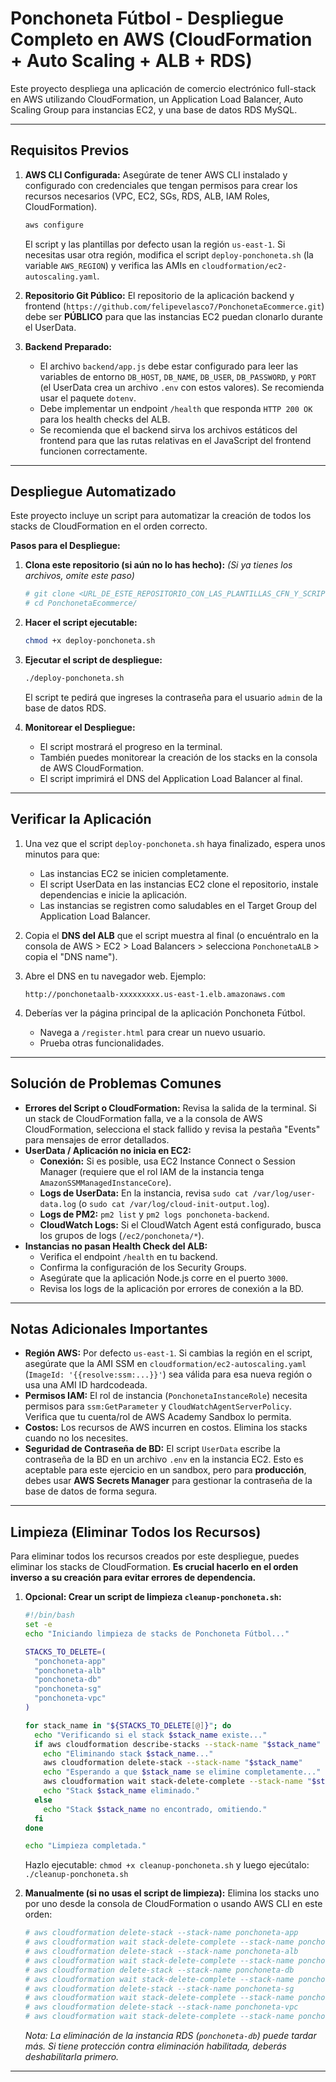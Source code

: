 # Ponchoneta Fútbol - Despliegue Completo en AWS (CloudFormation + Auto Scaling + ALB + RDS)

Este proyecto despliega una aplicación de comercio electrónico full-stack en AWS utilizando CloudFormation, un Application Load Balancer, Auto Scaling Group para instancias EC2, y una base de datos RDS MySQL.

---

## Requisitos Previos

1.  **AWS CLI Configurada:** Asegúrate de tener AWS CLI instalado y configurado con credenciales que tengan permisos para crear los recursos necesarios (VPC, EC2, SGs, RDS, ALB, IAM Roles, CloudFormation).
    ```bash
    aws configure
    ```
    El script y las plantillas por defecto usan la región `us-east-1`. Si necesitas usar otra región, modifica el script `deploy-ponchoneta.sh` (la variable `AWS_REGION`) y verifica las AMIs en `cloudformation/ec2-autoscaling.yaml`.

2.  **Repositorio Git Público:** El repositorio de la aplicación backend y frontend (`https://github.com/felipevelasco7/PonchonetaEcommerce.git`) debe ser **PÚBLICO** para que las instancias EC2 puedan clonarlo durante el UserData.

3.  **Backend Preparado:**
    *   El archivo `backend/app.js` debe estar configurado para leer las variables de entorno `DB_HOST`, `DB_NAME`, `DB_USER`, `DB_PASSWORD`, y `PORT` (el UserData crea un archivo `.env` con estos valores). Se recomienda usar el paquete `dotenv`.
    *   Debe implementar un endpoint `/health` que responda `HTTP 200 OK` para los health checks del ALB.
    *   Se recomienda que el backend sirva los archivos estáticos del frontend para que las rutas relativas en el JavaScript del frontend funcionen correctamente.

---

## Despliegue Automatizado

Este proyecto incluye un script para automatizar la creación de todos los stacks de CloudFormation en el orden correcto.

**Pasos para el Despliegue:**

1.  **Clona este repositorio (si aún no lo has hecho):**
    *(Si ya tienes los archivos, omite este paso)*
    ```bash
    # git clone <URL_DE_ESTE_REPOSITORIO_CON_LAS_PLANTILLAS_CFN_Y_SCRIPT>
    # cd PonchonetaEcommerce/
    ```

2.  **Hacer el script ejecutable:**
    ```bash
    chmod +x deploy-ponchoneta.sh
    ```

3.  **Ejecutar el script de despliegue:**
    ```bash
    ./deploy-ponchoneta.sh
    ```
    El script te pedirá que ingreses la contraseña para el usuario `admin` de la base de datos RDS.

4.  **Monitorear el Despliegue:**
    *   El script mostrará el progreso en la terminal.
    *   También puedes monitorear la creación de los stacks en la consola de AWS CloudFormation.
    *   El script imprimirá el DNS del Application Load Balancer al final.

---

## Verificar la Aplicación

1.  Una vez que el script `deploy-ponchoneta.sh` haya finalizado, espera unos minutos para que:
    *   Las instancias EC2 se inicien completamente.
    *   El script UserData en las instancias EC2 clone el repositorio, instale dependencias e inicie la aplicación.
    *   Las instancias se registren como saludables en el Target Group del Application Load Balancer.

2.  Copia el **DNS del ALB** que el script muestra al final (o encuéntralo en la consola de AWS > EC2 > Load Balancers > selecciona `PonchonetaALB` > copia el "DNS name").

3.  Abre el DNS en tu navegador web. Ejemplo:
    ```
    http://ponchonetaalb-xxxxxxxxx.us-east-1.elb.amazonaws.com
    ```

4.  Deberías ver la página principal de la aplicación Ponchoneta Fútbol.
    *   Navega a `/register.html` para crear un nuevo usuario.
    *   Prueba otras funcionalidades.

---

## Solución de Problemas Comunes

-   **Errores del Script o CloudFormation:** Revisa la salida de la terminal. Si un stack de CloudFormation falla, ve a la consola de AWS CloudFormation, selecciona el stack fallido y revisa la pestaña "Events" para mensajes de error detallados.
-   **UserData / Aplicación no inicia en EC2:**
    -   **Conexión:** Si es posible, usa EC2 Instance Connect o Session Manager (requiere que el rol IAM de la instancia tenga `AmazonSSMManagedInstanceCore`).
    -   **Logs de UserData:** En la instancia, revisa `sudo cat /var/log/user-data.log` (o `sudo cat /var/log/cloud-init-output.log`).
    -   **Logs de PM2:** `pm2 list` y `pm2 logs ponchoneta-backend`.
    -   **CloudWatch Logs:** Si el CloudWatch Agent está configurado, busca los grupos de logs (`/ec2/ponchoneta/*`).
-   **Instancias no pasan Health Check del ALB:**
    -   Verifica el endpoint `/health` en tu backend.
    -   Confirma la configuración de los Security Groups.
    -   Asegúrate que la aplicación Node.js corre en el puerto `3000`.
    -   Revisa los logs de la aplicación por errores de conexión a la BD.

---

## Notas Adicionales Importantes

-   **Región AWS:** Por defecto `us-east-1`. Si cambias la región en el script, asegúrate que la AMI SSM en `cloudformation/ec2-autoscaling.yaml` (`ImageId: '{{resolve:ssm:...}}'`) sea válida para esa nueva región o usa una AMI ID hardcodeada.
-   **Permisos IAM:** El rol de instancia (`PonchonetaInstanceRole`) necesita permisos para `ssm:GetParameter` y `CloudWatchAgentServerPolicy`. Verifica que tu cuenta/rol de AWS Academy Sandbox lo permita.
-   **Costos:** Los recursos de AWS incurren en costos. Elimina los stacks cuando no los necesites.
-   **Seguridad de Contraseña de BD:** El script `UserData` escribe la contraseña de la BD en un archivo `.env` en la instancia EC2. Esto es aceptable para este ejercicio en un sandbox, pero para **producción**, debes usar **AWS Secrets Manager** para gestionar la contraseña de la base de datos de forma segura.

---

## Limpieza (Eliminar Todos los Recursos)

Para eliminar todos los recursos creados por este despliegue, puedes eliminar los stacks de CloudFormation. **Es crucial hacerlo en el orden inverso a su creación para evitar errores de dependencia.**

1.  **Opcional: Crear un script de limpieza `cleanup-ponchoneta.sh`:**
    ```bash
    #!/bin/bash
    set -e
    echo "Iniciando limpieza de stacks de Ponchoneta Fútbol..."

    STACKS_TO_DELETE=(
      "ponchoneta-app"
      "ponchoneta-alb"
      "ponchoneta-db"
      "ponchoneta-sg"
      "ponchoneta-vpc"
    )

    for stack_name in "${STACKS_TO_DELETE[@]}"; do
      echo "Verificando si el stack $stack_name existe..."
      if aws cloudformation describe-stacks --stack-name "$stack_name" > /dev/null 2>&1; then
        echo "Eliminando stack $stack_name..."
        aws cloudformation delete-stack --stack-name "$stack_name"
        echo "Esperando a que $stack_name se elimine completamente..."
        aws cloudformation wait stack-delete-complete --stack-name "$stack_name"
        echo "Stack $stack_name eliminado."
      else
        echo "Stack $stack_name no encontrado, omitiendo."
      fi
    done

    echo "Limpieza completada."
    ```
    Hazlo ejecutable: `chmod +x cleanup-ponchoneta.sh` y luego ejecútalo: `./cleanup-ponchoneta.sh`

2.  **Manualmente (si no usas el script de limpieza):**
    Elimina los stacks uno por uno desde la consola de CloudFormation o usando AWS CLI en este orden:
    ```bash
    # aws cloudformation delete-stack --stack-name ponchoneta-app
    # aws cloudformation wait stack-delete-complete --stack-name ponchoneta-app
    # aws cloudformation delete-stack --stack-name ponchoneta-alb
    # aws cloudformation wait stack-delete-complete --stack-name ponchoneta-alb
    # aws cloudformation delete-stack --stack-name ponchoneta-db
    # aws cloudformation wait stack-delete-complete --stack-name ponchoneta-db
    # aws cloudformation delete-stack --stack-name ponchoneta-sg
    # aws cloudformation wait stack-delete-complete --stack-name ponchoneta-sg
    # aws cloudformation delete-stack --stack-name ponchoneta-vpc
    # aws cloudformation wait stack-delete-complete --stack-name ponchoneta-vpc
    ```
    *Nota: La eliminación de la instancia RDS (`ponchoneta-db`) puede tardar más. Si tiene protección contra eliminación habilitada, deberás deshabilitarla primero.*

---